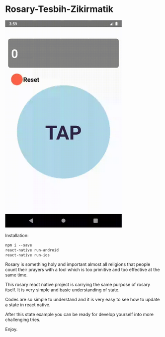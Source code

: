 # Rosary-Tesbih-Zikirmatik

<img src="/ss.gif" width="375" height="667">

Installation: 
```
npm i --save
react-native run-android
react-native run-ios
```


Rosary is something holy and important almost all religions that people count their prayers with a tool which is too primitive and too effective at the same time. 

This rosary react native project is carrying the same purpose of rosary itself. It is very simple and basic understanding of state. 

Codes are so simple to understand and it is very easy to see how to update a state in react native. 

After this state example you can be ready for develop yourself into more challenging tries. 

Enjoy. 
